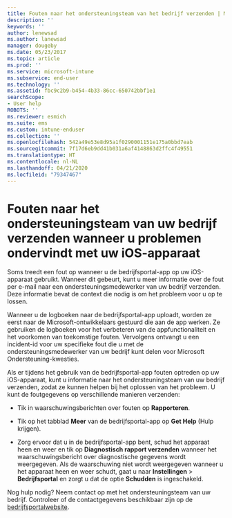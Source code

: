 ```yaml
---
title: Fouten naar het ondersteuningsteam van het bedrijf verzenden | Microsoft Docs
description: ''
keywords: ''
author: lenewsad
ms.author: lanewsad
manager: dougeby
ms.date: 05/23/2017
ms.topic: article
ms.prod: ''
ms.service: microsoft-intune
ms.subservice: end-user
ms.technology: ''
ms.assetid: fbc9c2b9-b454-4b33-86cc-650742bbf1e1
searchScope:
- User help
ROBOTS: ''
ms.reviewer: esmich
ms.suite: ems
ms.custom: intune-enduser
ms.collection: ''
ms.openlocfilehash: 542a49e53e8d95a1f0290001151e175a0bbd7eab
ms.sourcegitcommit: 7f17d6eb9dd41b031a6af4148863d2ffc4f49551
ms.translationtype: HT
ms.contentlocale: nl-NL
ms.lasthandoff: 04/21/2020
ms.locfileid: "79347467"
---
```

# <a name="send-errors-to-your-company-support-for-issues-with-your-ios-device"></a>Fouten naar het ondersteuningsteam van uw bedrijf verzenden wanneer u problemen ondervindt met uw iOS-apparaat
Soms treedt een fout op wanneer u de bedrijfsportal-app op uw iOS-apparaat gebruikt. Wanneer dit gebeurt, kunt u meer informatie over de fout per e-mail naar een ondersteuningsmedewerker van uw bedrijf verzenden. Deze informatie bevat de context die nodig is om het probleem voor u op te lossen.

Wanneer u de logboeken naar de bedrijfsportal-app uploadt, worden ze eerst naar de Microsoft-ontwikkelaars gestuurd die aan de app werken. Ze gebruiken de logboeken voor het verbeteren van de appfunctionaliteit en het voorkomen van toekomstige fouten. Vervolgens ontvangt u een incident-id voor uw specifieke fout die u met de ondersteuningsmedewerker van uw bedrijf kunt delen voor Microsoft Ondersteuning-kwesties.

Als er tijdens het gebruik van de bedrijfsportal-app fouten optreden op uw iOS-apparaat, kunt u informatie naar het ondersteuningsteam van uw bedrijf verzenden, zodat ze kunnen helpen bij het oplossen van het probleem. U kunt de foutgegevens op verschillende manieren verzenden:

- Tik in waarschuwingsberichten over fouten op **Rapporteren**.

- Tik op het tabblad **Meer** van de bedrijfsportal-app op **Get Help** (Hulp krijgen).

- Zorg ervoor dat u in de bedrijfsportal-app bent, schud het apparaat heen en weer en tik op **Diagnostisch rapport verzenden** wanneer het waarschuwingsbericht over diagnostische gegevens wordt weergegeven. Als de waarschuwing niet wordt weergegeven wanneer u het apparaat heen en weer schudt, gaat u naar **Instellingen** > **Bedrijfsportal** en zorgt u dat de optie **Schudden** is ingeschakeld.

Nog hulp nodig? Neem contact op met het ondersteuningsteam van uw bedrijf. Controleer of de contactgegevens beschikbaar zijn op de [bedrijfsportalwebsite](https://go.microsoft.com/fwlink/?linkid=2010980).
